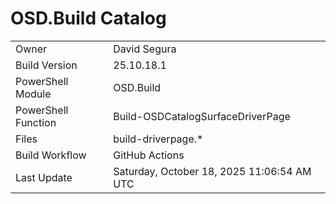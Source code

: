 ﻿# OSD.Build Catalog

| | |
|-|-|
| Owner | David Segura |
| Build Version | 25.10.18.1 |
| PowerShell Module | OSD.Build |
| PowerShell Function | Build-OSDCatalogSurfaceDriverPage |
| Files | build-driverpage.* |
| Build Workflow | GitHub Actions |
| Last Update | Saturday, October 18, 2025 11:06:54 AM UTC |
